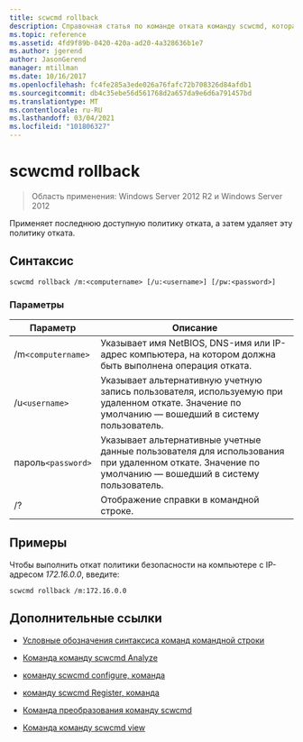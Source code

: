 ```yaml
---
title: scwcmd rollback
description: Справочная статья по команде отката команду scwcmd, которая применяет последнюю доступную политику отката, а затем удаляет эту политику отката.
ms.topic: reference
ms.assetid: 4fd9f89b-0420-420a-ad20-4a328636b1e7
ms.author: jgerend
author: JasonGerend
manager: mtillman
ms.date: 10/16/2017
ms.openlocfilehash: fc4fe285a3ede026a76fafc72b708326d84afdb1
ms.sourcegitcommit: db4c35ebe56d561768d2a657da9e6d6a791457bd
ms.translationtype: MT
ms.contentlocale: ru-RU
ms.lasthandoff: 03/04/2021
ms.locfileid: "101806327"
---
```

# <a name="scwcmd-rollback"></a>scwcmd rollback

> Область применения: Windows Server 2012 R2 и Windows Server 2012

Применяет последнюю доступную политику отката, а затем удаляет эту политику отката.

## <a name="syntax"></a>Синтаксис

```
scwcmd rollback /m:<computername> [/u:<username>] [/pw:<password>]
```

### <a name="parameters"></a>Параметры

| Параметр | Описание |
|--|--|
| /m`<computername>` | Указывает имя NetBIOS, DNS-имя или IP-адрес компьютера, на котором должна быть выполнена операция отката. |
| /u`<username>` | Указывает альтернативную учетную запись пользователя, используемую при удаленном откате. Значение по умолчанию — вошедший в систему пользователь. |
| пароль`<password>` | Указывает альтернативные учетные данные пользователя для использования при удаленном откате. Значение по умолчанию — вошедший в систему пользователь. |
| /? | Отображение справки в командной строке. |

## <a name="examples"></a>Примеры

Чтобы выполнить откат политики безопасности на компьютере с IP-адресом *172.16.0.0*, введите:

```
scwcmd rollback /m:172.16.0.0
```

## <a name="additional-references"></a>Дополнительные ссылки

- [Условные обозначения синтаксиса команд командной строки](command-line-syntax-key.md)

- [Команда команду scwcmd Analyze](scwcmd-analyze.md)

- [команду scwcmd configure, команда](scwcmd-configure.md)

- [команду scwcmd Register, команда](scwcmd-register.md)

- [Команда преобразования команду scwcmd](scwcmd-transform.md)

- [Команда команду scwcmd view](scwcmd-view.md)